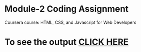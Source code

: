 
# Module-2 Coding Assignment

Coursera course: HTML, CSS, and Javascript for Web Developers

# To see the output [CLICK HERE](https://hrushi4.github.io/coursera_assignments/assignment/module2)
